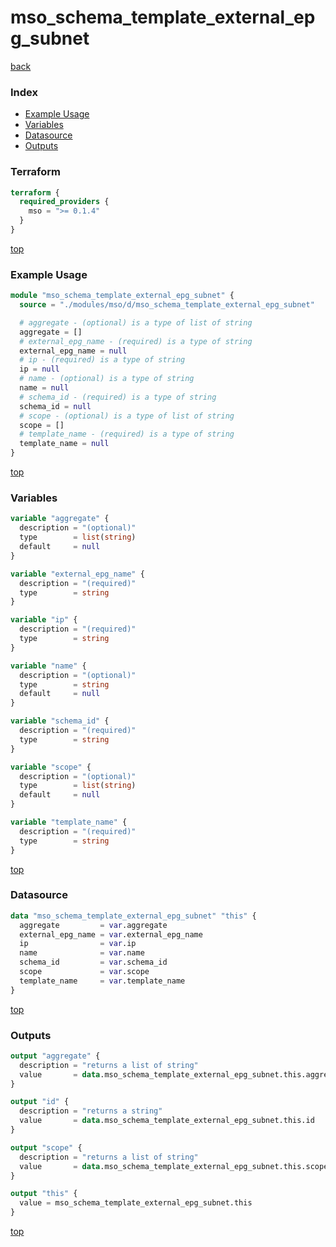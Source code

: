 # mso_schema_template_external_epg_subnet

[back](../mso.md)

### Index

- [Example Usage](#example-usage)
- [Variables](#variables)
- [Datasource](#datasource)
- [Outputs](#outputs)

### Terraform

```terraform
terraform {
  required_providers {
    mso = ">= 0.1.4"
  }
}
```

[top](#index)

### Example Usage

```terraform
module "mso_schema_template_external_epg_subnet" {
  source = "./modules/mso/d/mso_schema_template_external_epg_subnet"

  # aggregate - (optional) is a type of list of string
  aggregate = []
  # external_epg_name - (required) is a type of string
  external_epg_name = null
  # ip - (required) is a type of string
  ip = null
  # name - (optional) is a type of string
  name = null
  # schema_id - (required) is a type of string
  schema_id = null
  # scope - (optional) is a type of list of string
  scope = []
  # template_name - (required) is a type of string
  template_name = null
}
```

[top](#index)

### Variables

```terraform
variable "aggregate" {
  description = "(optional)"
  type        = list(string)
  default     = null
}

variable "external_epg_name" {
  description = "(required)"
  type        = string
}

variable "ip" {
  description = "(required)"
  type        = string
}

variable "name" {
  description = "(optional)"
  type        = string
  default     = null
}

variable "schema_id" {
  description = "(required)"
  type        = string
}

variable "scope" {
  description = "(optional)"
  type        = list(string)
  default     = null
}

variable "template_name" {
  description = "(required)"
  type        = string
}
```

[top](#index)

### Datasource

```terraform
data "mso_schema_template_external_epg_subnet" "this" {
  aggregate         = var.aggregate
  external_epg_name = var.external_epg_name
  ip                = var.ip
  name              = var.name
  schema_id         = var.schema_id
  scope             = var.scope
  template_name     = var.template_name
}
```

[top](#index)

### Outputs

```terraform
output "aggregate" {
  description = "returns a list of string"
  value       = data.mso_schema_template_external_epg_subnet.this.aggregate
}

output "id" {
  description = "returns a string"
  value       = data.mso_schema_template_external_epg_subnet.this.id
}

output "scope" {
  description = "returns a list of string"
  value       = data.mso_schema_template_external_epg_subnet.this.scope
}

output "this" {
  value = mso_schema_template_external_epg_subnet.this
}
```

[top](#index)